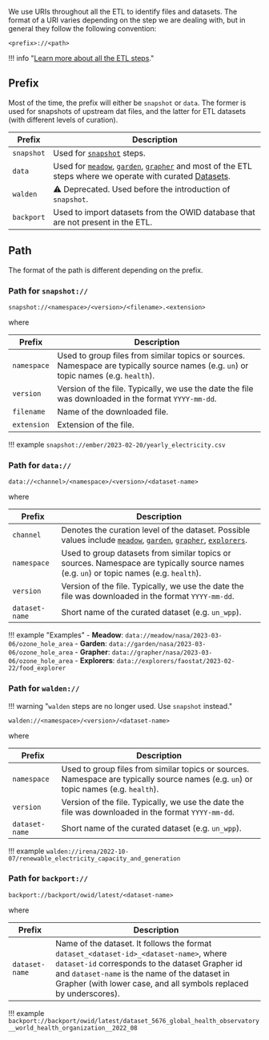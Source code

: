 We use URIs throughout all the ETL to identify files and datasets. The format of a URI varies depending on the step we are dealing with, but in general they follow the following convention:

```
<prefix>://<path>
```

!!! info "[Learn more about all the ETL steps](../../workflow/)."


## Prefix
Most of the time, the prefix will either be `snapshot` or `data`. The former is used for snapshots of upstream dat files, and the latter for ETL datasets (with different levels of curation).

| Prefix      | Description                          |
| ----------- | ------------------------------------ |
| `snapshot`       | Used for [`snapshot`](../../workflow/#snapshot) steps. |
| `data`       | Used for [`meadow`](../../workflow/#meadow), [`garden`](../../workflow/#garden), [`grapher`](../../workflow/#grapher) and most of the ETL steps where we operate with curated [Datasets](../common-format/#datasets-owidcatalogdataset).|
| `walden`    | :warning: Deprecated. Used before the introduction of `snapshot`. |
| `backport`    | Used to import datasets from the OWID database that are not present in the ETL. |

## Path
The format of the path is different depending on the prefix.

### Path for `snapshot://`

```
snapshot://<namespace>/<version>/<filename>.<extension>
```

where

| Prefix      | Description                          |
| ----------- | ------------------------------------ |
| `namespace`       | Used to group files from similar topics or sources. Namespace are typically source names (e.g. `un`) or topic names (e.g. `health`).|
| `version`    | Version of the file. Typically, we use the date the file was downloaded in the format `YYYY-mm-dd`. |
| `filename`    | Name of the downloaded file. |
| `extension`    | Extension of the file. |


!!! example
    ```
    snapshot://ember/2023-02-20/yearly_electricity.csv
    ```
### Path for `data://`

```
data://<channel>/<namespace>/<version>/<dataset-name>
```

where

| Prefix      | Description                          |
| ----------- | ------------------------------------ |
| `channel`       | Denotes the curation level of the dataset. Possible values include [`meadow`](../../workflow#meadow), [`garden`](../../workflow#garden), [`grapher`](../../workflow#grapher), [`explorers`](../../workflow/other-steps#explorers). |
| `namespace`       | Used to group datasets from similar topics or sources. Namespace are typically source names (e.g. `un`) or topic names (e.g. `health`).|
| `version`    | Version of the file. Typically, we use the date the file was downloaded in the format `YYYY-mm-dd`. |
| `dataset-name`    | Short name of the curated dataset (e.g. `un_wpp`). |

!!! example "Examples"
    - **Meadow**: `data://meadow/nasa/2023-03-06/ozone_hole_area`
    - **Garden**: `data://garden/nasa/2023-03-06/ozone_hole_area`
    - **Grapher**: `data://grapher/nasa/2023-03-06/ozone_hole_area`
    - **Explorers**: `data://explorers/faostat/2023-02-22/food_explorer`

### Path for `walden://`

!!! warning "`walden` steps are no longer used. Use `snapshot` instead."


```
walden://<namespace>/<version>/<dataset-name>
```

where

| Prefix      | Description                          |
| ----------- | ------------------------------------ |
| `namespace`       | Used to group files from similar topics or sources. Namespace are typically source names (e.g. `un`) or topic names (e.g. `health`).|
| `version`    | Version of the file. Typically, we use the date the file was downloaded in the format `YYYY-mm-dd`. |
| `dataset-name`    | Short name of the curated dataset (e.g. `un_wpp`). |

!!! example
    ```
    walden://irena/2022-10-07/renewable_electricity_capacity_and_generation
    ```

### Path for `backport://`

```
backport://backport/owid/latest/<dataset-name>
```

where

| Prefix      | Description                          |
| ----------- | ------------------------------------ |
| `dataset-name`    | Name of the dataset. It follows the format `dataset_<dataset-id>_<dataset-name>`, where `dataset-id` corresponds to the dataset Grapher id and `dataset-name` is the name of the dataset in Grapher (with lower case, and all symbols replaced by underscores). |

!!! example
    ```
    backport://backport/owid/latest/dataset_5676_global_health_observatory__world_health_organization__2022_08
    ```
